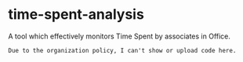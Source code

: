 # time-spent-analysis
A tool which effectively monitors Time Spent by associates in Office.

```
Due to the organization policy, I can't show or upload code here.
```
